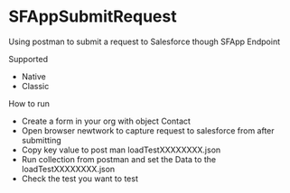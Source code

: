 # SFAppSubmitRequest
Using postman to submit a request to Salesforce though SFApp Endpoint 

Supported
- Native
- Classic

How to run
- Create a form in your org with object Contact 
- Open browser newtwork to capture request to salesforce from after submitting 
- Copy key value to post man loadTestXXXXXXXX.json
- Run collection from postman and set the Data to the loadTestXXXXXXXX.json 
- Check the test you want to test 
